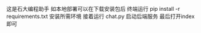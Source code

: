 这是石大编程助手
如本地部署可以在下载安装包后 终端运行
pip install -r requirements.txt
安装所需环境
接着运行 chat.py 启动后端服务
最后打开index即可
